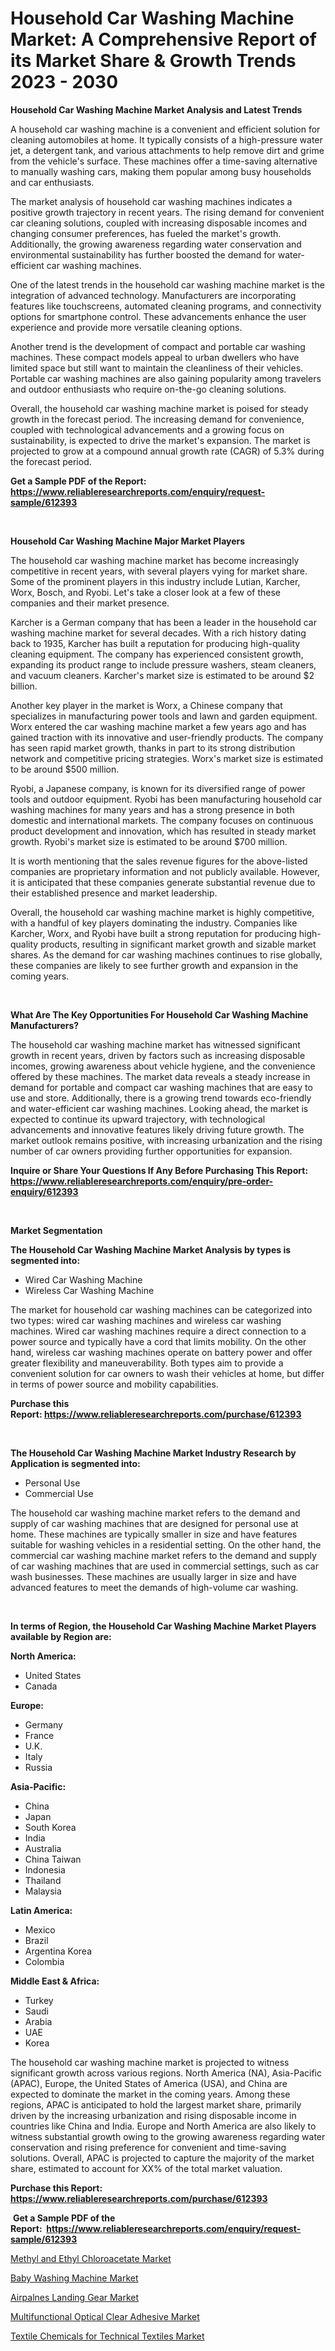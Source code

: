 <p><h1>Household Car Washing Machine Market: A Comprehensive Report of its Market Share & Growth Trends 2023 - 2030</h1></p><p><strong>Household Car Washing Machine Market Analysis and Latest Trends</strong></p>
<p><p>A household car washing machine is a convenient and efficient solution for cleaning automobiles at home. It typically consists of a high-pressure water jet, a detergent tank, and various attachments to help remove dirt and grime from the vehicle's surface. These machines offer a time-saving alternative to manually washing cars, making them popular among busy households and car enthusiasts.</p><p>The market analysis of household car washing machines indicates a positive growth trajectory in recent years. The rising demand for convenient car cleaning solutions, coupled with increasing disposable incomes and changing consumer preferences, has fueled the market's growth. Additionally, the growing awareness regarding water conservation and environmental sustainability has further boosted the demand for water-efficient car washing machines.</p><p>One of the latest trends in the household car washing machine market is the integration of advanced technology. Manufacturers are incorporating features like touchscreens, automated cleaning programs, and connectivity options for smartphone control. These advancements enhance the user experience and provide more versatile cleaning options.</p><p>Another trend is the development of compact and portable car washing machines. These compact models appeal to urban dwellers who have limited space but still want to maintain the cleanliness of their vehicles. Portable car washing machines are also gaining popularity among travelers and outdoor enthusiasts who require on-the-go cleaning solutions.</p><p>Overall, the household car washing machine market is poised for steady growth in the forecast period. The increasing demand for convenience, coupled with technological advancements and a growing focus on sustainability, is expected to drive the market's expansion. The market is projected to grow at a compound annual growth rate (CAGR) of 5.3% during the forecast period.</p></p>
<p><strong>Get a Sample PDF of the Report:&nbsp; <a href="https://www.reliableresearchreports.com/enquiry/request-sample/612393">https://www.reliableresearchreports.com/enquiry/request-sample/612393</a></strong></p>
<p>&nbsp;</p>
<p><strong>Household Car Washing Machine Major Market Players</strong></p>
<p><p>The household car washing machine market has become increasingly competitive in recent years, with several players vying for market share. Some of the prominent players in this industry include Lutian, Karcher, Worx, Bosch, and Ryobi. Let's take a closer look at a few of these companies and their market presence.</p><p>Karcher is a German company that has been a leader in the household car washing machine market for several decades. With a rich history dating back to 1935, Karcher has built a reputation for producing high-quality cleaning equipment. The company has experienced consistent growth, expanding its product range to include pressure washers, steam cleaners, and vacuum cleaners. Karcher's market size is estimated to be around $2 billion.</p><p>Another key player in the market is Worx, a Chinese company that specializes in manufacturing power tools and lawn and garden equipment. Worx entered the car washing machine market a few years ago and has gained traction with its innovative and user-friendly products. The company has seen rapid market growth, thanks in part to its strong distribution network and competitive pricing strategies. Worx's market size is estimated to be around $500 million.</p><p>Ryobi, a Japanese company, is known for its diversified range of power tools and outdoor equipment. Ryobi has been manufacturing household car washing machines for many years and has a strong presence in both domestic and international markets. The company focuses on continuous product development and innovation, which has resulted in steady market growth. Ryobi's market size is estimated to be around $700 million.</p><p>It is worth mentioning that the sales revenue figures for the above-listed companies are proprietary information and not publicly available. However, it is anticipated that these companies generate substantial revenue due to their established presence and market leadership.</p><p>Overall, the household car washing machine market is highly competitive, with a handful of key players dominating the industry. Companies like Karcher, Worx, and Ryobi have built a strong reputation for producing high-quality products, resulting in significant market growth and sizable market shares. As the demand for car washing machines continues to rise globally, these companies are likely to see further growth and expansion in the coming years.</p></p>
<p>&nbsp;</p>
<p><strong>What Are The Key Opportunities For Household Car Washing Machine Manufacturers?</strong></p>
<p><p>The household car washing machine market has witnessed significant growth in recent years, driven by factors such as increasing disposable incomes, growing awareness about vehicle hygiene, and the convenience offered by these machines. The market data reveals a steady increase in demand for portable and compact car washing machines that are easy to use and store. Additionally, there is a growing trend towards eco-friendly and water-efficient car washing machines. Looking ahead, the market is expected to continue its upward trajectory, with technological advancements and innovative features likely driving future growth. The market outlook remains positive, with increasing urbanization and the rising number of car owners providing further opportunities for expansion.</p></p>
<p><strong>Inquire or Share Your Questions If Any Before Purchasing This Report: <a href="https://www.reliableresearchreports.com/enquiry/pre-order-enquiry/612393">https://www.reliableresearchreports.com/enquiry/pre-order-enquiry/612393</a></strong></p>
<p>&nbsp;</p>
<p><strong>Market Segmentation</strong></p>
<p><strong>The Household Car Washing Machine Market Analysis by types is segmented into:</strong></p>
<p><ul><li>Wired Car Washing Machine</li><li>Wireless Car Washing Machine</li></ul></p>
<p><p>The market for household car washing machines can be categorized into two types: wired car washing machines and wireless car washing machines. Wired car washing machines require a direct connection to a power source and typically have a cord that limits mobility. On the other hand, wireless car washing machines operate on battery power and offer greater flexibility and maneuverability. Both types aim to provide a convenient solution for car owners to wash their vehicles at home, but differ in terms of power source and mobility capabilities.</p></p>
<p><strong>Purchase this Report:&nbsp;<a href="https://www.reliableresearchreports.com/purchase/612393">https://www.reliableresearchreports.com/purchase/612393</a></strong></p>
<p>&nbsp;</p>
<p><strong>The Household Car Washing Machine Market Industry Research by Application is segmented into:</strong></p>
<p><ul><li>Personal Use</li><li>Commercial Use</li></ul></p>
<p><p>The household car washing machine market refers to the demand and supply of car washing machines that are designed for personal use at home. These machines are typically smaller in size and have features suitable for washing vehicles in a residential setting. On the other hand, the commercial car washing machine market refers to the demand and supply of car washing machines that are used in commercial settings, such as car wash businesses. These machines are usually larger in size and have advanced features to meet the demands of high-volume car washing.</p></p>
<p>&nbsp;</p>
<p><strong>In terms of Region, the Household Car Washing Machine Market Players available by Region are:</strong></p>
<p>
    <p> <strong> North America: </strong>
        <ul>
            <li>United States</li>
            <li>Canada</li>
        </ul>
        </p> 
    <p> <strong> Europe: </strong>
        <ul>
            <li>Germany</li>
            <li>France</li>
            <li>U.K.</li>
            <li>Italy</li>
            <li>Russia</li>
        </ul>
        </p> 
    <p> <strong> Asia-Pacific: </strong>
        <ul>
            <li>China</li>
            <li>Japan</li>
            <li>South Korea</li>
            <li>India</li>
            <li>Australia</li>
            <li>China Taiwan</li>
            <li>Indonesia</li>
            <li>Thailand</li>
            <li>Malaysia</li>
        </ul>
        </p> 
    <p> <strong> Latin America: </strong>
        <ul>
            <li>Mexico</li>
            <li>Brazil</li>
            <li>Argentina Korea</li>
            <li>Colombia</li>
        </ul>
        </p> 
    <p> <strong> Middle East & Africa: </strong>
        <ul>
            <li>Turkey</li>
            <li>Saudi</li>
            <li>Arabia</li>
            <li>UAE</li>
            <li>Korea</li>
        </ul>
    </p>
    </p>
<p><p>The household car washing machine market is projected to witness significant growth across various regions. North America (NA), Asia-Pacific (APAC), Europe, the United States of America (USA), and China are expected to dominate the market in the coming years. Among these regions, APAC is anticipated to hold the largest market share, primarily driven by the increasing urbanization and rising disposable income in countries like China and India. Europe and North America are also likely to witness substantial growth owing to the growing awareness regarding water conservation and rising preference for convenient and time-saving solutions. Overall, APAC is projected to capture the majority of the market share, estimated to account for XX% of the total market valuation.</p></p>
<p><strong>Purchase this Report: <a href="https://www.reliableresearchreports.com/purchase/612393">https://www.reliableresearchreports.com/purchase/612393</a></strong></p>
<p>&nbsp;<strong>Get a Sample PDF of the Report:&nbsp;&nbsp;<a href="https://www.reliableresearchreports.com/enquiry/request-sample/612393">https://www.reliableresearchreports.com/enquiry/request-sample/612393</a></strong></p>
<p><strong></strong></p>
<p><p><a href="https://medium.com/@kennethjensen27/methyl-and-ethyl-chloroacetate-market-share-evolution-and-market-growth-trends-2023-2030-dcef00ee3be9">Methyl and Ethyl Chloroacetate Market</a></p><p><a href="https://github.com/gshchiplitsov/Market-Research-Report-List-1/blob/main/baby-washing-machine-market.md">Baby Washing Machine Market</a></p><p><a href="https://github.com/ambrozg/Market-Research-Report-List-1/blob/main/airpalnes-landing-gear-market.md">Airpalnes Landing Gear Market</a></p><p><a href="https://medium.com/@randyrose31/multifunctional-optical-clear-adhesive-market-size-and-market-trends-complete-industry-overview-8aa6ecf3e39a">Multifunctional Optical Clear Adhesive Market</a></p><p><a href="https://medium.com/@donaldmendez2018/textile-chemicals-for-technical-textiles-market-report-reveals-the-latest-trends-and-growth-1e703d84f7b2">Textile Chemicals for Technical Textiles Market</a></p></p>